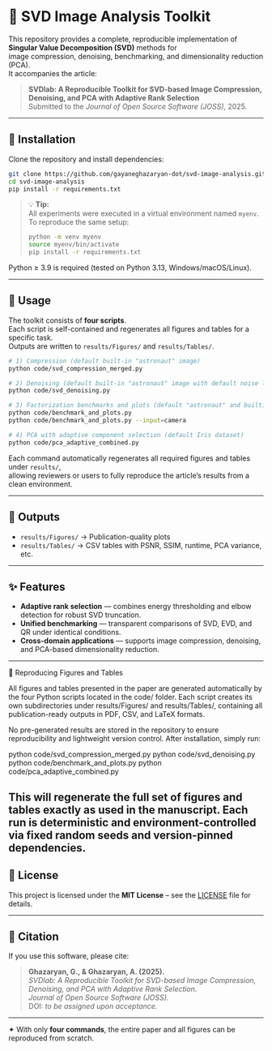 # 📘 SVD Image Analysis Toolkit

This repository provides a complete, reproducible implementation of **Singular Value Decomposition (SVD)** methods for  
image compression, denoising, benchmarking, and dimensionality reduction (PCA).  
It accompanies the article:

> **SVDlab: A Reproducible Toolkit for SVD-based Image Compression, Denoising, and PCA with Adaptive Rank Selection**  
> Submitted to the *Journal of Open Source Software (JOSS)*, 2025.

---

## 🔧 Installation

Clone the repository and install dependencies:

```bash
git clone https://github.com/gayaneghazaryan-dot/svd-image-analysis.git
cd svd-image-analysis
pip install -r requirements.txt
```
> 💡 **Tip:**  
> All experiments were executed in a virtual environment named `myenv`.  
> To reproduce the same setup:
> ```bash
> python -m venv myenv
> source myenv/bin/activate
> pip install -r requirements.txt
> ```

Python ≥ 3.9 is required (tested on Python 3.13, Windows/macOS/Linux).

---

## 🚀 Usage

The toolkit consists of **four scripts**.  
Each script is self-contained and regenerates all figures and tables for a specific task.  
Outputs are written to `results/Figures/` and `results/Tables/`.

```bash
# 1) Compression (default built-in "astronaut" image)
python code/svd_compression_merged.py

# 2) Denoising (default built-in "astronaut" image with default noise level)
python code/svd_denoising.py

# 3) Factorization benchmarks and plots (default "astronaut" and builtin "camera")
python code/benchmark_and_plots.py
python code/benchmark_and_plots.py --input=camera

# 4) PCA with adaptive component selection (default Iris dataset)
python code/pca_adaptive_combined.py

```

Each command automatically regenerates all required figures and tables under `results/`,  
allowing reviewers or users to fully reproduce the article’s results from a clean environment.

---

## 📂 Outputs

- `results/Figures/` → Publication-quality plots  
- `results/Tables/` → CSV tables with PSNR, SSIM, runtime, PCA variance, etc.

---

## ✨ Features

- **Adaptive rank selection** — combines energy thresholding and elbow detection for robust SVD truncation.  
- **Unified benchmarking** — transparent comparisons of SVD, EVD, and QR under identical conditions.  
- **Cross-domain applications** — supports image compression, denoising, and PCA-based dimensionality reduction.  

---
🔁 Reproducing Figures and Tables

All figures and tables presented in the paper are generated automatically by the four Python scripts located in the code/ folder.
Each script creates its own subdirectories under results/Figures/ and results/Tables/, containing all publication-ready outputs in PDF, CSV, and LaTeX formats.

No pre-generated results are stored in the repository to ensure reproducibility and lightweight version control.
After installation, simply run:

python code/svd_compression_merged.py
python code/svd_denoising.py
python code/benchmark_and_plots.py
python code/pca_adaptive_combined.py


This will regenerate the full set of figures and tables exactly as used in the manuscript.
Each run is deterministic and environment-controlled via fixed random seeds and version-pinned dependencies.
---
## 📜 License

This project is licensed under the **MIT License** – see the [LICENSE](LICENSE) file for details.

---

## 📖 Citation

If you use this software, please cite:

> **Ghazaryan, G., & Ghazaryan, A. (2025).**  
> *SVDlab: A Reproducible Toolkit for SVD-based Image Compression, Denoising, and PCA with Adaptive Rank Selection.*  
> *Journal of Open Source Software (JOSS).*  
> DOI: *to be assigned upon acceptance.*

---

✦ With only **four commands**, the entire paper and all figures can be reproduced from scratch.

